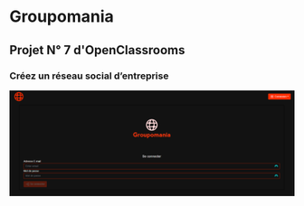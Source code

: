 # Groupomania
## Projet N° 7 d'OpenClassrooms

### Créez un réseau social d’entreprise
![screenshot](GroupomaniaLogin.png)
